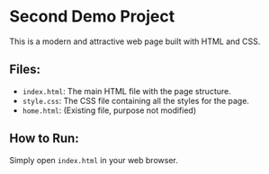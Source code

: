 # Second Demo Project

This is a modern and attractive web page built with HTML and CSS.

## Files:
- `index.html`: The main HTML file with the page structure.
- `style.css`: The CSS file containing all the styles for the page.
- `home.html`: (Existing file, purpose not modified)

## How to Run:
Simply open `index.html` in your web browser.
